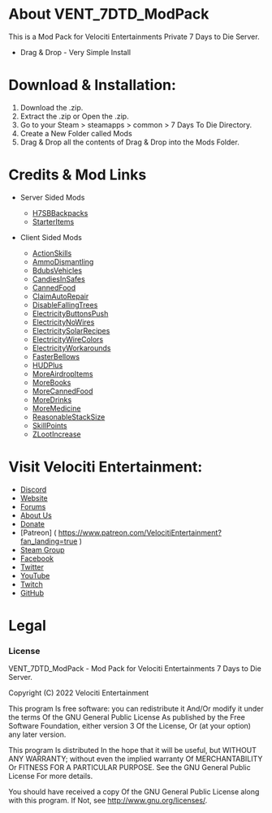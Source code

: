 # About VENT_7DTD_ModPack
This is a Mod Pack for Velociti Entertainments Private 7 Days to Die Server.

* Drag & Drop - Very Simple Install

# Download & Installation:
1) Download the .zip.
2) Extract the .zip or Open the .zip.
3) Go to your Steam > steamapps > common > 7 Days To Die Directory.
4) Create a New Folder called Mods
5) Drag & Drop all the contents of Drag & Drop into the Mods Folder.

# Credits & Mod Links
* Server Sided Mods
  * [H7SBBackpacks]( https://7daystodiemods.com/h7sb-backpacks/ )
  * [StarterItems]( https://www.nexusmods.com/7daystodie/mods/1871 )

* Client Sided Mods
  * [ActionSkills]( https://www.nexusmods.com/7daystodie/mods/1749 )
  * [AmmoDismantling]( https://community.7daystodie.com/topic/20079-valmars-a20-modlets-outdated/ )
  * [BdubsVehicles]( https://www.nexusmods.com/7daystodie/mods/342 )
  * [CandiesInSafes]( https://www.nexusmods.com/7daystodie/mods/1683 )
  * [CannedFood]( https://7daystodiemods.com/canned-food/ )
  * [ClaimAutoRepair]( https://www.nexusmods.com/7daystodie/mods/1705 )
  * [DisableFallingTrees]( https://community.7daystodie.com/topic/20079-valmars-a20-modlets-outdated/ )
  * [ElectricityButtonsPush]( https://www.nexusmods.com/7daystodie/mods/1741 )
  * [ElectricityNoWires]( https://www.nexusmods.com/7daystodie/mods/1721 )
  * [ElectricitySolarRecipes]( https://www.nexusmods.com/7daystodie/mods/1713 )
  * [ElectricityWireColors]( https://www.nexusmods.com/7daystodie/mods/1720 )
  * [ElectricityWorkarounds]( https://www.nexusmods.com/7daystodie/mods/1728 )
  * [FasterBellows]( https://7daystodiemods.com/faster-bellows/ )
  * [HUDPlus]( https://www.nexusmods.com/7daystodie/mods/870 )
  * [MoreAirdropItems]( https://www.nexusmods.com/7daystodie/mods/1683 )
  * [MoreBooks]( https://www.nexusmods.com/7daystodie/mods/1683 )
  * [MoreCannedFood]( https://www.nexusmods.com/7daystodie/mods/1683 )
  * [MoreDrinks]( https://www.nexusmods.com/7daystodie/mods/1683 )
  * [MoreMedicine]( https://www.nexusmods.com/7daystodie/mods/1683 )
  * [ReasonableStackSize]( https://7daystodiemods.com/reasonable-stack-size/ )
  * [SkillPoints]( https://7daystodiemods.com/faster-leveling-and-more-skill-points-per-level/ )
  * [ZLootIncrease]( https://7daystodiemods.com/zombie-loot-bag-increase/ )
  

# Visit Velociti Entertainment:
* [Discord]( https://discord.velocitientertainment.com )
* [Website]( https://velocitientertainment.com )
* [Forums]( https://velocitientertainment.com/forum )
* [About Us]( https://velocitientertainment.com/pc-gaming )
* [Donate]( https://velocitientertainment.com/donations )
* [Patreon] ( https://www.patreon.com/VelocitiEntertainment?fan_landing=true )
* [Steam Group]( https://steamcommunity.com/groups/velocitientertainment )
* [Facebook]( https://facebook.com/VelocitiEntertainment )
* [Twitter]( https://twitter.com/VelocitiEnt )
* [YouTube]( https://youtube.com/user/HumanTree92 )
* [Twitch]( https://twitch.tv/humantree92 )
* [GitHub]( https://github.com/HumanTree92 )

# Legal
### License
VENT_7DTD_ModPack - Mod Pack for Velociti Entertainments 7 Days to Die Server.

Copyright (C) 2022 Velociti Entertainment

This program Is free software: you can redistribute it And/Or modify it under the terms Of the GNU General Public License As published by the Free Software Foundation, either version 3 Of the License, Or (at your option) any later version.

This program Is distributed In the hope that it will be useful, but WITHOUT ANY WARRANTY; without even the implied warranty Of MERCHANTABILITY Or FITNESS FOR A PARTICULAR PURPOSE. See the GNU General Public License For more details.

You should have received a copy Of the GNU General Public License along with this program. If Not, see http://www.gnu.org/licenses/.
